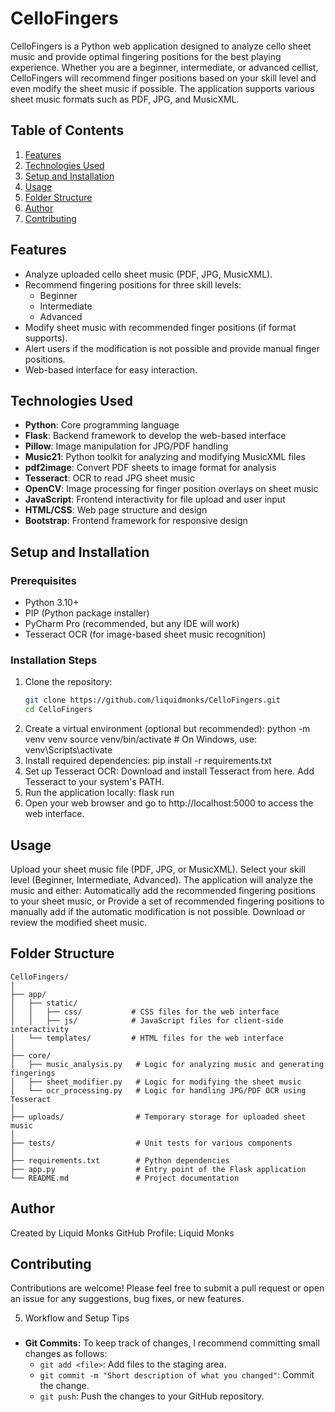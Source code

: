 # CelloFingers

CelloFingers is a Python web application designed to analyze cello sheet music and provide optimal fingering positions for the best playing experience. Whether you are a beginner, intermediate, or advanced cellist, CelloFingers will recommend finger positions based on your skill level and even modify the sheet music if possible. The application supports various sheet music formats such as PDF, JPG, and MusicXML.

## Table of Contents

1. [Features](#features)
2. [Technologies Used](#technologies-used)
3. [Setup and Installation](#setup-and-installation)
4. [Usage](#usage)
5. [Folder Structure](#folder-structure)
6. [Author](#author)
7. [Contributing](#contributing)

## Features

- Analyze uploaded cello sheet music (PDF, JPG, MusicXML).
- Recommend fingering positions for three skill levels:
  - Beginner
  - Intermediate
  - Advanced
- Modify sheet music with recommended finger positions (if format supports).
- Alert users if the modification is not possible and provide manual finger positions.
- Web-based interface for easy interaction.

## Technologies Used

- **Python**: Core programming language
- **Flask**: Backend framework to develop the web-based interface
- **Pillow**: Image manipulation for JPG/PDF handling
- **Music21**: Python toolkit for analyzing and modifying MusicXML files
- **pdf2image**: Convert PDF sheets to image format for analysis
- **Tesseract**: OCR to read JPG sheet music
- **OpenCV**: Image processing for finger position overlays on sheet music
- **JavaScript**: Frontend interactivity for file upload and user input
- **HTML/CSS**: Web page structure and design
- **Bootstrap**: Frontend framework for responsive design

## Setup and Installation

### Prerequisites

- Python 3.10+
- PIP (Python package installer)
- PyCharm Pro (recommended, but any IDE will work)
- Tesseract OCR (for image-based sheet music recognition)

### Installation Steps

1. Clone the repository:
   ```bash
   git clone https://github.com/liquidmonks/CelloFingers.git
   cd CelloFingers
   ```
2. Create a virtual environment (optional but recommended):
   python -m venv venv
   source venv/bin/activate  # On Windows, use: venv\Scripts\activate
3. Install required dependencies:
   pip install -r requirements.txt
4. Set up Tesseract OCR:
   Download and install Tesseract from here.
   Add Tesseract to your system's PATH.
5. Run the application locally:
   flask run
6. Open your web browser and go to http://localhost:5000 to access the web interface.

## Usage

Upload your sheet music file (PDF, JPG, or MusicXML).
Select your skill level (Beginner, Intermediate, Advanced).
The application will analyze the music and either:
Automatically add the recommended fingering positions to your sheet music, or
Provide a set of recommended fingering positions to manually add if the automatic modification is not possible.
Download or review the modified sheet music.

## Folder Structure
```plaintext
CelloFingers/
│
├── app/
│   ├── static/
│   │   ├── css/           # CSS files for the web interface
│   │   ├── js/            # JavaScript files for client-side interactivity
│   └── templates/         # HTML files for the web interface
│
├── core/
│   ├── music_analysis.py   # Logic for analyzing music and generating fingerings
│   ├── sheet_modifier.py   # Logic for modifying the sheet music
│   └── ocr_processing.py   # Logic for handling JPG/PDF OCR using Tesseract
│
├── uploads/                # Temporary storage for uploaded sheet music
│
├── tests/                  # Unit tests for various components
│
├── requirements.txt        # Python dependencies
├── app.py                  # Entry point of the Flask application
└── README.md               # Project documentation
```
## Author

Created by Liquid Monks
GitHub Profile: Liquid Monks

## Contributing

Contributions are welcome! Please feel free to submit a pull request or open an issue for any suggestions, bug fixes, or new features.

5. Workflow and Setup Tips

### 

* **Git Commits:** To keep track of changes, I recommend committing small changes as follows:
  * `git add <file>`: Add files to the staging area.
  * `git commit -m "Short description of what you changed"`: Commit the change.
  * `git push`: Push the changes to your GitHub repository.
